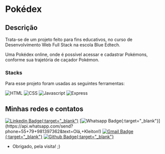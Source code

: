 # Pokédex
## Descrição
Trata-se de um projeto feito para fins educativos, no curso de Desenvolvimento Web Full Stack na escola Blue Edtech.

Uma Pokédex online, onde é possível acessar e cadastrar Pokémons, conforme sua trajetória de caçador Pokémon.

### Stacks
Para esse projeto foram usadas as seguintes ferramentas:


![HTML](https://raw.githubusercontent.com/tomchen/stack-icons/634d5c036a2a7ca0115c94ab2ce86c7e79e01e13/logos/html-5.svg)
![CSS](https://raw.githubusercontent.com/tomchen/stack-icons/634d5c036a2a7ca0115c94ab2ce86c7e79e01e13/logos/css-3.svg)
![Javascript](https://raw.githubusercontent.com/tomchen/stack-icons/634d5c036a2a7ca0115c94ab2ce86c7e79e01e13/logos/javascript.svg)
![Express](https://raw.githubusercontent.com/tomchen/stack-icons/634d5c036a2a7ca0115c94ab2ce86c7e79e01e13/logos/express.svg)

## Minhas redes e contatos
[![Linkedin Badge](https://img.shields.io/badge/-LinkedIn-blue?style=flat-square&logo=Linkedin&logoColor=white&link=link_do_seu_perfil_no_linkedin)(:target="_blank")](https://www.linkedin.com/in/kleitonlima/)
[![Whatsapp Badge](https://img.shields.io/badge/-Whatsapp-4CA143?style=flat-square&labelColor=4CA143&logo=whatsapp&logoColor=white&link=https://api.whatsapp.com/send?phone=seu_telefone_55+DDD+número_de_telefone&text=Hello!){:target="_blank"}](https://api.whatsapp.com/send?phone=55+79+981397362&text=Olá,+Kleiton!)
[![Gmail Badge](https://img.shields.io/badge/-Gmail-c14438?style=flat-square&logo=Gmail&logoColor=white&link=mailto:seu_email){:target="_blank"}](mailto:kleiton.mini@gmail.com)
[![Github Badge](https://img.shields.io/badge/-Github-000?style=flat-square&logo=Github&logoColor=white&link=link_do_seu_perfil_no_github){:target="_blank"}](https://github.com/KleitonLima)

- Obrigado, pela visita! ;)